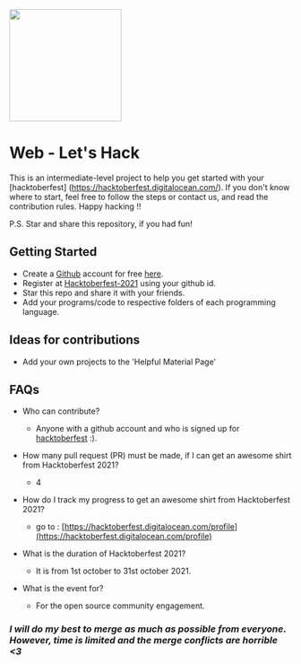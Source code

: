 <img align="center" height="200" src="https://hacktoberfest.digitalocean.com/_nuxt/img/logo-hacktoberfest-full.f42e3b1.svg"/>


# Web - Let's Hack

This is an intermediate-level project to help you get started with your
[hacktoberfest] (https://hacktoberfest.digitalocean.com/). If you don't
know where to start, feel free to follow the steps or contact us, and
read the contribution rules. Happy hacking !!

P.S. Star and share this repository, if you had fun!

## Getting Started

- Create a [Github](https://github.com/) account for free [here](https://github.com/).
- Register at [Hacktoberfest-2021](https://hacktoberfest.digitalocean.com/) using your github id.
- Star this repo and share it with your friends.
- Add your programs/code to respective folders of each programming language.

## Ideas for contributions

- Add your own projects to the 'Helpful Material Page'

## FAQs

- Who can contribute?
  - Anyone with a github account and who is signed up for [hacktoberfest](https://hacktoberfest.digitalocean.com/) :).

- How many pull request (PR) must be made, if I can get an awesome shirt from Hacktoberfest 2021?
  - 4

- How do I track my progress to get an awesome shirt from Hacktoberfest 2021?
  - go to : [https://hacktoberfest.digitalocean.com/profile](https://hacktoberfest.digitalocean.com/profile)

- What is the duration of Hacktoberfest 2021?
  - It is from 1st october to 31st october 2021.

- What is the event for?
  - For the open source community engagement.

### *I will do my best to merge as much as possible from everyone. However, time is limited and the merge conflicts are horrible <3*
